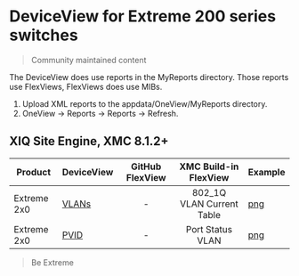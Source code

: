 # DeviceView for Extreme 200 series switches
>Community maintained content

The DeviceView does use reports in the MyReports directory. Those reports use FlexViews, FlexViews does use MIBs.

1. Upload XML reports to the appdata/OneView/MyReports directory.
2. OneView -> Reports -> Reports -> Refresh.

## XIQ Site Engine, XMC 8.1.2+


| Product | DeviceView   | GitHub FlexView   | XMC Build-in FlexView | Example   |
| ------- | ------------ |:----------:|:----------------:| --------- |
| Extreme 2x0 |[VLANs](xml/DeviceViewFastPathVlans.xml)| - | 802_1Q VLAN Current Table |[png](sample/DeviceViewFastPathVlans.PNG)|
| Extreme 2x0 |[PVID](xml/DeviceViewFastPathPVID.xml)| - |Port Status VLAN|[png](sample/DeviceViewFastPathPVID.PNG)|

>Be Extreme